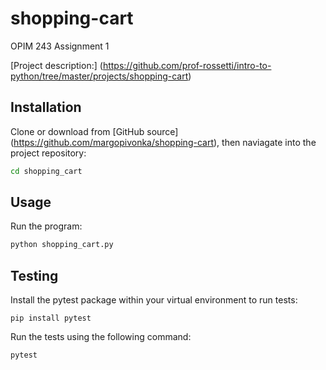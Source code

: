 # shopping-cart
OPIM 243 Assignment 1


[Project description:]
(https://github.com/prof-rossetti/intro-to-python/tree/master/projects/shopping-cart)

## Installation

Clone or download from [GitHub source] (https://github.com/margopivonka/shopping-cart), then naviagate into the project repository:

```sh
cd shopping_cart
```

## Usage

Run the program:

```py
python shopping_cart.py
```

## Testing

Install the pytest package within your virtual environment to run tests:
```
pip install pytest
```

Run the tests using the following command:
```
pytest
```